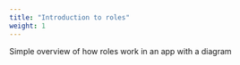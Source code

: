 ```yaml
---
title: "Introduction to roles"
weight: 1
---
```


Simple overview of how roles work in an app with a diagram